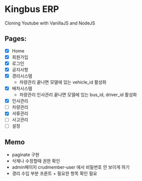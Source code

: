 # Kingbus ERP

Cloning Youtube with VanillaJS and NodeJS

## Pages:

- [x] Home
- [x] 회원가입
- [x] 로그인
- [x] 공지사항
- [x] 경리시스템
    - 차량관리 끝나면 모델에 있는 vehicle_id 활성화
- [x] 배차시스템
    - 차량관리 인사관리 끝나면 모델에 있는 bus_id, driver_id 활성화
- [x] 인사관리
- [ ] 차량관리
- [x] 서류관리
- [ ] 사고관리
- [ ] 설정

## Memo
 - paginate 구현
 - 삭제나 수정할때 권한 확인
 - admin페이지 crudmember-user 에서 비밀번호 안 보이게 하기
 - 경리 수입 부분 프론트 + 필요한 항목 확인 필요